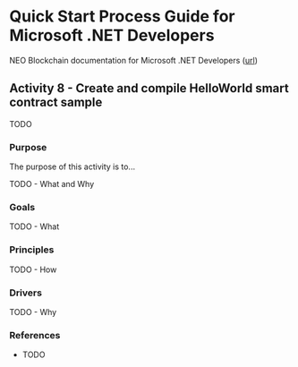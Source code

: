 # Quick Start Process Guide for Microsoft .NET Developers

NEO Blockchain documentation for Microsoft .NET Developers ([url](https://github.com/mwherman2000/neo-windocs/tree/master/windocs/quickstart-csharp))

## Activity 8 - Create and compile HelloWorld smart contract sample

TODO

### Purpose

The purpose of this activity is to...

TODO - What and Why

### Goals

TODO - What

### Principles

TODO - How

### Drivers

TODO - Why

### References

* TODO

